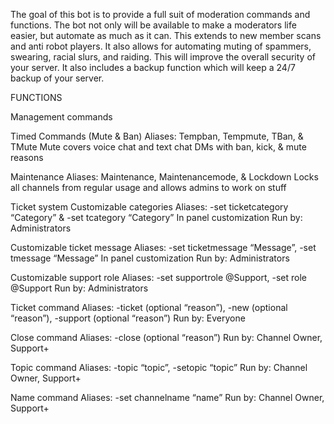The goal of this bot is to provide a full suit of moderation commands and functions. The bot not only will be available to make a moderators life easier, but automate as much as it can. This extends to new member scans and anti robot players. It also allows for automating muting of spammers, swearing, racial slurs, and raiding. This will improve the overall security of your server. It also includes a backup function which will keep a 24/7 backup of your server.

FUNCTIONS

Management commands

Timed Commands (Mute & Ban)
Aliases: Tempban, Tempmute, TBan, & TMute
Mute covers voice chat and text chat
DMs with ban, kick, & mute reasons

Maintenance
Aliases: Maintenance, Maintenancemode, & Lockdown
Locks all channels from regular usage and allows admins to work on stuff

Ticket system
Customizable categories
Aliases: -set ticketcategory “Category” & -set tcategory “Category”
In panel customization
Run by: Administrators

Customizable ticket message
Aliases: -set ticketmessage “Message”, -set tmessage “Message”
In panel customization
Run by: Administrators 

Customizable support role
Aliases: -set supportrole @Support, -set role @Support
Run by: Administrators

Ticket command
Aliases: -ticket (optional “reason”), -new (optional “reason”), -support (optional “reason”)
Run by: Everyone

Close command
Aliases: -close (optional “reason”)
Run by: Channel Owner, Support+

Topic command
Aliases: -topic “topic”, -setopic “topic”
Run by: Channel Owner, Support+

Name command
Aliases: -set channelname “name”
Run by: Channel Owner, Support+
